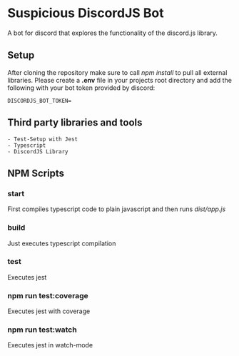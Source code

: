 # Suspicious DiscordJS Bot

A bot for discord that explores the functionality of the discord.js library.

## Setup

After cloning the repository make sure to call *npm install* to pull all external libraries.
Please create a **.env** file in your projects root directory and add the following with your bot token provided by discord:

```shell
DISCORDJS_BOT_TOKEN=
```

## Third party libraries and tools
    - Test-Setup with Jest
    - Typescript
    - DiscordJS Library

## NPM Scripts

### start

First compiles typescript code to plain javascript and then runs *dist/app.js*

### build

Just executes typescript compilation

### test

Executes jest

### npm run test:coverage

Executes jest with coverage

### npm run test:watch

Executes jest in watch-mode


